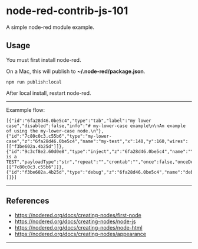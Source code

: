 # node-red-contrib-js-101

A simple node-red module example.

## Usage

You must first install node-red.

On a Mac, this will publish to __~/.node-red/package.json__.

```
npm run publish:local
```

After local install, restart node-red.

* * *

Exammple flow:

```
[{"id":"6fa28d46.0be5c4","type":"tab","label":"my lower case","disabled":false,"info":"# my-lower-case example\n\nAn example of using the my-lower-case node.\n"},{"id":"7c80c0c3.c55b6","type":"my-lower-case","z":"6fa28d46.0be5c4","name":"my-test","x":140,"y":160,"wires":[["f3be602a.4b25d"]]},{"id":"9c3cf8e2.60d0e8","type":"inject","z":"6fa28d46.0be5c4","name":"","topic":"","payload":"This is a TEST","payloadType":"str","repeat":"","crontab":"","once":false,"onceDelay":0.1,"x":130,"y":80,"wires":[["7c80c0c3.c55b6"]]},{"id":"f3be602a.4b25d","type":"debug","z":"6fa28d46.0be5c4","name":"debug","active":true,"tosidebar":true,"console":false,"tostatus":false,"complete":"payload","x":310,"y":160,"wires":[]}]
```

* * *

## References

* https://nodered.org/docs/creating-nodes/first-node 
* https://nodered.org/docs/creating-nodes/node-js
* https://nodered.org/docs/creating-nodes/node-html
* https://nodered.org/docs/creating-nodes/appearance

* * *
